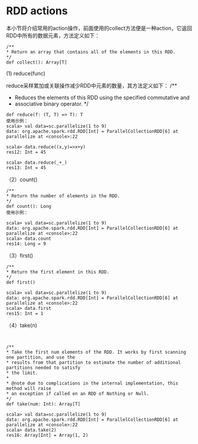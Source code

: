 # RDD actions

本小节将介绍常用的action操作，前面使用的collect方法便是一种action，它返回RDD中所有的数据元素，方法定义如下：

```
/** 
* Return an array that contains all of the elements in this RDD. 
*/ 
def collect(): Array[T]
```
(1) reduce(func) 

reduce采样累加或关联操作减少RDD中元素的数量，其方法定义如下： 
/** 
* Reduces the elements of this RDD using the specified commutative and 
* associative binary operator. 
*/ 

```
def reduce(f: (T, T) => T): T 
使用示例：
scala> val data=sc.parallelize(1 to 9)
data: org.apache.spark.rdd.RDD[Int] = ParallelCollectionRDD[6] at parallelize at <console>:22

scala> data.reduce((x,y)=>x+y)
res12: Int = 45

scala> data.reduce(_+_)
res13: Int = 45
```

（2）count()

```
/** 
* Return the number of elements in the RDD. 
*/ 
def count(): Long
使用示例：

scala> val data=sc.parallelize(1 to 9)
data: org.apache.spark.rdd.RDD[Int] = ParallelCollectionRDD[6] at parallelize at <console>:22
scala> data.count
res14: Long = 9
```

（3）first() 

```
/** 
* Return the first element in this RDD. 
*/ 
def first()

scala> val data=sc.parallelize(1 to 9)
data: org.apache.spark.rdd.RDD[Int] = ParallelCollectionRDD[6] at parallelize at <console>:22
scala> data.first
res15: Int = 1
```


（4）take(n)

```


/** 
* Take the first num elements of the RDD. It works by first scanning one partition, and use the 
* results from that partition to estimate the number of additional partitions needed to satisfy 
* the limit. 
* 
* @note due to complications in the internal implementation, this method will raise 
* an exception if called on an RDD of Nothing or Null. 
*/ 
def take(num: Int): Array[T]

scala> val data=sc.parallelize(1 to 9)
data: org.apache.spark.rdd.RDD[Int] = ParallelCollectionRDD[6] at parallelize at <console>:22
scala> data.take(2)
res16: Array[Int] = Array(1, 2)
```